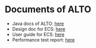 # Documents of ALTO
- Java docs of ALTO: [here](./javadoc/index.html)
- Design doc for ECS: [here](./ECS_design_document.md)
- User guide for ECS: [here](./ECS_user_guide.md)
- Performance test report: [here](./performance_test_report.md)
